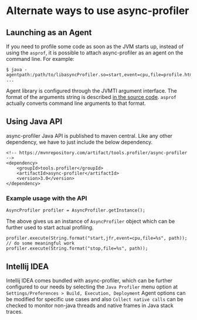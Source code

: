 # Alternate ways to use async-profiler

## Launching as an Agent

If you need to profile some code as soon as the JVM starts up, instead of using the `asprof`,
it is possible to attach async-profiler as an agent on the command line. For example:

```
$ java -agentpath:/path/to/libasyncProfiler.so=start,event=cpu,file=profile.html ...
```

Agent library is configured through the JVMTI argument interface.
The format of the arguments string is described
[in the source code](https://github.com/async-profiler/async-profiler/blob/v3.0/src/arguments.cpp#L44).
`asprof` actually converts command line arguments to that format.

## Using Java API
async-profiler Java API is published to maven central. Like any other dependency, we have to
just include the below dependency.
```
<!-- https://mvnrepository.com/artifact/tools.profiler/async-profiler -->
<dependency>
    <groupId>tools.profiler</groupId>
    <artifactId>async-profiler</artifactId>
    <version>3.0</version>
</dependency>
```

### Example usage with the API

```
AsyncProfiler profiler = AsyncProfiler.getInstance();
```

The above gives us an instance of `AsyncProfiler` object which can be further used to start 
actual profiling.

```
profiler.execute(String.format("start,jfr,event=cpu,file=%s", path));
// do some meaningful work
profiler.execute(String.format("stop,file=%s", path));
```

## Intellij IDEA

Intellij IDEA comes bundled with async-profiler, which can be further configured to our needs
by selecting the `Java Profiler` menu option at `Settings/Preferences > Build, Execution, Deployment`
Agent options can be modified for specific use cases and also `Collect native calls` can be checked
to monitor non-java threads and native frames in Java stack traces.